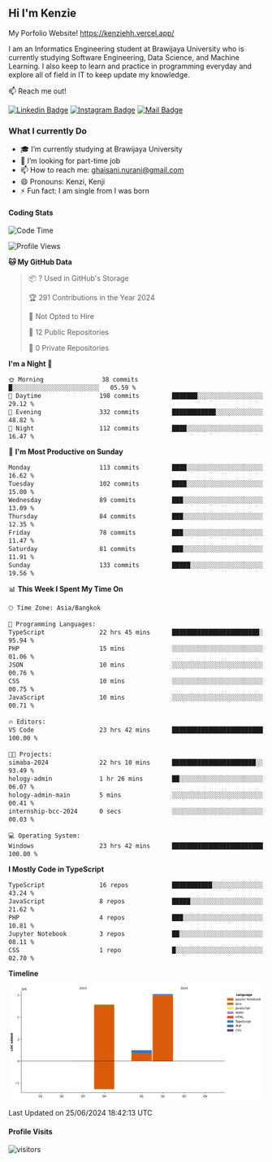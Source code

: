 ## Hi I'm Kenzie

My Porfolio Website!
https://kenziehh.vercel.app/

I am an Informatics Engineering student at Brawijaya University who is currently studying Software Engineering, Data Science, and Machine Learning. I also keep to learn and practice in programming everyday and explore all of field in IT to keep update my knowledge.

:mailbox: Reach me out!

[![Linkedin Badge](https://img.shields.io/badge/-Kenzie_Taqiyassar-0e76a8?style=flat&labelColor=0e76a8&logo=linkedin&logoColor=white)](https://www.linkedin.com/in/kenzie-taqiyassar-37458b1aa/) 
[![Instagram Badge](https://img.shields.io/badge/-@__kenziehh_-e84393?style=flat&labelColor=e84393&logo=instagram&logoColor=white)](https://www.instagram.com/_kenziehh/) 
[![Mail Badge](https://img.shields.io/badge/-ghaisani.nurani-c0392b?style=flat&labelColor=c0392b&logo=gmail&logoColor=white)](mailto:ghaisani.nurani@gmail.com)

### What I currently Do

- 🎓 I’m currently studying at Brawijaya University
- 💼 I’m looking for part-time job
- 📫 How to reach me: ghaisani.nurani@gmail.com
- 😄 Pronouns: Kenzi, Kenji
- ⚡ Fun fact: I am single from I was born

#### Coding Stats
<!--START_SECTION:waka-->
![Code Time](http://img.shields.io/badge/Code%20Time-439%20hrs%2058%20mins-blue)

![Profile Views](http://img.shields.io/badge/Profile%20Views-0-blue)

**🐱 My GitHub Data** 

> 📦 ? Used in GitHub's Storage 
 > 
> 🏆 291 Contributions in the Year 2024
 > 
> 🚫 Not Opted to Hire
 > 
> 📜 12 Public Repositories 
 > 
> 🔑 0 Private Repositories 
 > 
**I'm a Night 🦉** 

```text
🌞 Morning                38 commits          █░░░░░░░░░░░░░░░░░░░░░░░░   05.59 % 
🌆 Daytime                198 commits         ███████░░░░░░░░░░░░░░░░░░   29.12 % 
🌃 Evening                332 commits         ████████████░░░░░░░░░░░░░   48.82 % 
🌙 Night                  112 commits         ████░░░░░░░░░░░░░░░░░░░░░   16.47 % 
```
📅 **I'm Most Productive on Sunday** 

```text
Monday                   113 commits         ████░░░░░░░░░░░░░░░░░░░░░   16.62 % 
Tuesday                  102 commits         ████░░░░░░░░░░░░░░░░░░░░░   15.00 % 
Wednesday                89 commits          ███░░░░░░░░░░░░░░░░░░░░░░   13.09 % 
Thursday                 84 commits          ███░░░░░░░░░░░░░░░░░░░░░░   12.35 % 
Friday                   78 commits          ███░░░░░░░░░░░░░░░░░░░░░░   11.47 % 
Saturday                 81 commits          ███░░░░░░░░░░░░░░░░░░░░░░   11.91 % 
Sunday                   133 commits         █████░░░░░░░░░░░░░░░░░░░░   19.56 % 
```


📊 **This Week I Spent My Time On** 

```text
🕑︎ Time Zone: Asia/Bangkok

💬 Programming Languages: 
TypeScript               22 hrs 45 mins      ████████████████████████░   95.94 % 
PHP                      15 mins             ░░░░░░░░░░░░░░░░░░░░░░░░░   01.06 % 
JSON                     10 mins             ░░░░░░░░░░░░░░░░░░░░░░░░░   00.76 % 
CSS                      10 mins             ░░░░░░░░░░░░░░░░░░░░░░░░░   00.75 % 
JavaScript               10 mins             ░░░░░░░░░░░░░░░░░░░░░░░░░   00.71 % 

🔥 Editors: 
VS Code                  23 hrs 42 mins      █████████████████████████   100.00 % 

🐱‍💻 Projects: 
simaba-2024              22 hrs 10 mins      ███████████████████████░░   93.49 % 
hology-admin             1 hr 26 mins        ██░░░░░░░░░░░░░░░░░░░░░░░   06.07 % 
hology-admin-main        5 mins              ░░░░░░░░░░░░░░░░░░░░░░░░░   00.41 % 
internship-bcc-2024      0 secs              ░░░░░░░░░░░░░░░░░░░░░░░░░   00.03 % 

💻 Operating System: 
Windows                  23 hrs 42 mins      █████████████████████████   100.00 % 
```

**I Mostly Code in TypeScript** 

```text
TypeScript               16 repos            ███████████░░░░░░░░░░░░░░   43.24 % 
JavaScript               8 repos             █████░░░░░░░░░░░░░░░░░░░░   21.62 % 
PHP                      4 repos             ███░░░░░░░░░░░░░░░░░░░░░░   10.81 % 
Jupyter Notebook         3 repos             ██░░░░░░░░░░░░░░░░░░░░░░░   08.11 % 
CSS                      1 repo              █░░░░░░░░░░░░░░░░░░░░░░░░   02.70 % 
```



**Timeline**

![Lines of Code chart](https://raw.githubusercontent.com/kenziehh/kenziehh/master/assets/bar_graph.png)


 Last Updated on 25/06/2024 18:42:13 UTC
<!--END_SECTION:waka-->


#### Profile Visits

![visitors](https://visitor-badge.glitch.me/badge?page_id=kenziehh.kenziehh)





